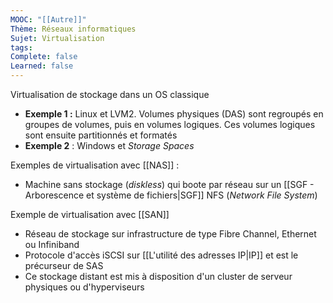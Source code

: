 ```yaml
---
MOOC: "[[Autre]]"
Thème: Réseaux informatiques
Sujet: Virtualisation
tags: 
Complete: false
Learned: false
---
```

Virtualisation de stockage dans un OS classique
- **Exemple 1 :** Linux et LVM2. Volumes physiques (DAS) sont regroupés en groupes de volumes, puis en volumes logiques. Ces volumes logiques sont ensuite partitionnés et formatés
- **Exemple 2** : Windows et *Storage Spaces*

Exemples de virtualisation avec [[NAS]] :
- Machine sans stockage (*diskless*) qui boote par réseau sur un [[SGF - Arborescence et système de fichiers|SGF]] NFS (*Network File System*)

Exemple de virtualisation avec [[SAN]]
- Réseau de  stockage sur infrastructure de type Fibre Channel, Ethernet ou Infiniband
- Protocole d'accès iSCSI sur [[L'utilité des adresses IP|IP]] et est le précurseur de SAS
- Ce stockage distant est mis à disposition d'un cluster de serveur physiques ou d'hyperviseurs